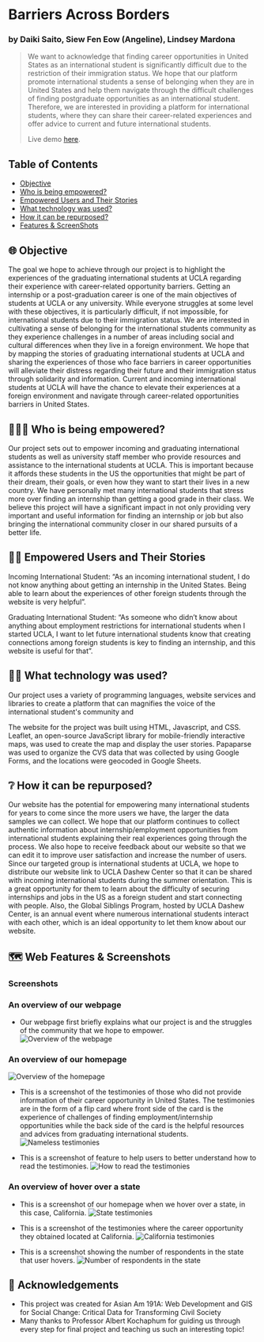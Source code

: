 # Barriers Across Borders
### by Daiki Saito, Siew Fen Eow (Angeline), Lindsey Mardona
> We want to acknowledge that finding career opportunities in United States as an international student is significantly difficult due to the restriction of their immigration status. We hope that our platform promote international students a sense of belonging when they are in United States and help them navigate through the difficult challenges of finding postgraduate opportunities as an international student. Therefore, we are interested in providing a platform for international students, where they can share their career-related experiences and offer advice to current and future international students. 
>
> Live demo [here](https://lindseymardona.github.io/group-8/final/index.html).

## Table of Contents ##
* [Objective](#objective_Barriers_Across_Borders)
* [Who is being empowered?](#empowered_Barriers_Across_Borders)
* [Empowered Users and Their Stories](#stories_Barriers_Across_Borders)
* [What technology was used?](#technology_Barriers_Across_Borders)
* [How it can be repurposed?](#repurposed_Barriers_Across_Borders)
* [Features & ScreenShots](#screenshots_Barriers_Across_Borders)

## 🌐 Objective<a name="objective_Barriers_Across_Borders"></a> ##

The goal we hope to achieve through our project is to highlight the experiences of the graduating international students at UCLA regarding their experience with career-related opportunity barriers. Getting an internship or a post-graduation career is one of the main objectives of students at UCLA or any university. While everyone struggles at some level with these objectives, it is particularly difficult, if not impossible, for international students due to their immigration status. We are interested in cultivating a sense of belonging for the international students community as they experience challenges in a number of areas including social and cultural differences when they live in a foreign environment. We hope that by mapping the stories of graduating international students at UCLA and sharing the experiences of those who face barriers in career opportunities will alleviate their distress regarding their future and their immigration status through solidarity and information. Current and incoming international students at UCLA will have the chance to elevate their experiences at a foreign environment and navigate through career-related opportunities barriers in United States.


## 🧑‍🤝‍🧑 Who is being empowered?<a name="empowered_Barriers_Across_Borders"></a> ##

Our project sets out to empower incoming and graduating international students as well as university staff member who provide resources and assistance to the international students at UCLA. This is important because it affords these students in the US the opportunities that might be part of their dream, their goals, or even how they want to start their lives in a new country. We have personally met many international students that stress more over finding an internship than getting a good grade in their class. We believe this project will have a significant impact in not only providing very important and useful information for finding an internship or job but also bringing the international community closer in our shared pursuits of a better life.

## 💪🏼 Empowered Users and Their Stories<a name="stories_Barriers_Across_Borders"></a> ##

Incoming International Student: “As an incoming international student, I do not know anything about getting an internship in the United States. Being able to learn about the experiences of other foreign students through the website is very helpful”. 

Graduating International Student: “As someone who didn’t know about anything about employment restrictions for international students when I started UCLA, I want to let future international students know that creating connections among foreign students is key to finding an internship, and this website is useful for that”.



## 🧑‍💻 What technology was used?<a name="technology_Barriers_Across_Borders"></a> ##

Our project uses a variety of programming languages, website services and libraries to create a platform that can magnifies the voice of the international student's community and 

The website for the project was built using HTML, Javascript, and CSS. Leaflet, an open-source JavaScript library for mobile-friendly interactive maps, was used to create the map and display the user stories. Papaparse was used to organize the CVS data that was collected by using Google Forms, and the locations were geocoded in Google Sheets. 

## ❔ How it can be repurposed?<a name="repurposed_Barriers_Across_Borders"></a> ##

Our website has the potential for empowering many international students for years to come since the more users we have, the larger the data samples we can collect. We hope that our platform continues to collect authentic information about internship/employment opportunities from international students explaining their real experiences going through the process. We also hope to receive feedback about our website so that we can edit it to improve user satisfaction and increase the number of users. 
Since our targeted group is international students at UCLA, we hope to distribute our website link to UCLA Dashew Center so that it can be shared with incoming international students during the summer orientation. This is a great opportunity for them to learn about the difficulty of securing internships and jobs in the US as a foreign student and start connecting with people. Also, the Global Siblings Program, hosted by UCLA Dashew Center, is an annual event where numerous international students interact with each other, which is an ideal opportunity to let them know about our website. 

## 🗺️ Web Features & Screenshots<a name="screenshots_Barriers_Across_Borders"></a> ##

### Screenshots

### An overview of our webpage
- Our webpage first briefly explains what our project is and the struggles of the community that we hope to empower.
![Overview of the webpage](./final/overview.png)

### An overview of our homepage
![Overview of the homepage](./final/homepage.png)

- This is a screenshot of the testimonies of those who did not provide information of their career opportunity in United States. The testimonies are in the form of a flip card where front side of the card is the experience of challenges of finding employment/internship opportunities while the back side of the card is the helpful resources and advices from graduating international students.
![Nameless testimonies](./final/nameless_testimonies.png)

- This is a screenshot of feature to help users to better understand how to read the testimonies.
![How to read the testimonies](./final/guideline_testimonials.png)

### An overview of hover over a state
- This is a screenshot of our homepage when we hover over a state, in this case, California.
![State testimonies](./final/actual_testimonials.png)

- This is a screenshot of the testimonies where the career opportunity they obtained located at California.
![California testimonies](./final/california_testimonials.png)

- This is a screenshot showing the number of respondents in the state that user hovers.
![Number of respondents in the state](./final/number_respondents.png)

## 👥 Acknowledgements
* This project was created for Asian Am 191A: Web Development and GIS for Social Change: Critical Data for Transforming Civil Society
* Many thanks to Professor Albert Kochaphum for guiding us through every step for final project and teaching us such an interesting topic!
